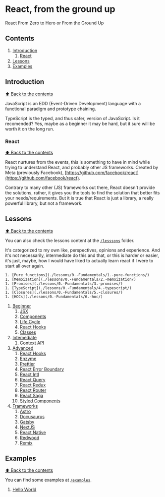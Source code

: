 # React, from the ground up #

React From Zero to Hero or From the Ground Up

## Contents

1. [Introduction](#introduction)
    1. [React](#react)
1. [Lessons](#lessons)
1. [Examples](#examples)

## Introduction
[⬆ Back to the contents](#contents)

JavaScript is an EDD (Event-Driven Development) language with a functional paradigm and prototype chaining.

TypeScript is the typed, and thus safer, version of JavaScript. Is it recomended? Yes, maybe as a beginner it may be hard, but it sure will be worth it on the long run.

### React
[⬆ Back to the contents](#contents)

React nurtures from the events, this is something to have in mind while trying to understand React, and probably other JS frameworks.
Created by Meta (previously Facebook), [https://github.com/facebook/react](https://github.com/facebook/react).

Contrary to many other (JS) frameworks out there, React doesn't provide the solutions, rather, it gives you the tools to find the solution that better fits your needs/requirements. But it is true that React is just a library, a really powerful library, but not a framework.

## Lessons
[⬆ Back to the contents](#contents)

You can also check the lessons content at the [`/lesssons`](./lessons/) folder.

It's categorized to my own like, perspectives, opinions and experience. And it's not necessarily, intermediate do this and that, or this is harder or easier, it's just, maybe, how I would have liked to actually learn react if I were to start all over again.

    1. [Pure functions](./lessons/0.-Fundamentals/1.-pure-functions/)
    1. [Memoization](./lessons/0.-Fundamentals/2.-memoization/)
    1. [Promises](./lessons/0.-Fundamentals/3.-promises/)
    1. [TypeScript](./lessons/0.-Fundamentals/4.-typescript/)
    1. [Closures](./lessons/0.-Fundamentals/5.-closures/)
    1. [HOCs](./lessons/0.-Fundamentals/6.-hoc/)
1. [Beginner](./lessons/1.-Beginner/)
    1. [JSX](./lessons/1.-Beginner/0.-jsx/) 
    1. [Components](./lessons/1.-Beginner/1.-components/)
    1. [Life Cycle](./lessons/1.-Beginner/2.-life-cycle/)
    1. [React Hooks](./lessons/1.-Beginner/3.-hooks/)
    1. [Classes](./lessons/1.-Beginner/4.-classes/)
1. [Intemediate](./lessons/2.-Intemediate/)
    1. [Context API](./lessons/2.-Intemediate/.-context/)
0. [Advanced](./lessons/3.-Advanced/)
    1. [React Hooks](./lessons/3.-Advanced/.-hooks/)
    1. [Enzyme](./lessons/.-Libraries/.-enzyme/)
    1. [Prettier](./lessons/.-Libraries/.-prettier/)
    1. [React Error Boundary](./lessons/.-Libraries/.-react-error-boundary/)
    1. [React Intl](./lessons/.-Libraries/.-react-intl/)
    1. [React Query](./lessons/.-Libraries/.-react-query/)
    1. [React Redux](./lessons/.-Libraries/.-react-redux/)
    1. [React Router](./lessons/.-Libraries/.-react-router/)
    1. [React Saga](./lessons/.-Libraries/.-react-saga/)
    1. [Styled Components](./lessons/.-Libraries/.-styled-components/)
1. [Frameworks](./lessons/.-Frameworks/)
    1. [Astro](./lessons/.-Frameworks/.-astro/)
    1. [Docusaurus](./lessons/.-Frameworks/.-docusaurus)
    1. [Gatsby](./lessons/.-Frameworks/.-gatsby/)
    1. [NextJS](./lessons/.-Frameworks/.-next.js/)
    1. [React Native](./lessons/.-Frameworks/.-react-native/)
    1. [Redwood](./lessons/.-Frameworks/.-redwood.js/)
    1. [Remix](./lessons/.-Frameworks/.-remix.js/)

## Examples
[⬆ Back to the contents](#contents)

You can find some examples at [`/examples`](./examples/).

1. [Hello World](./examples/hello-world/)